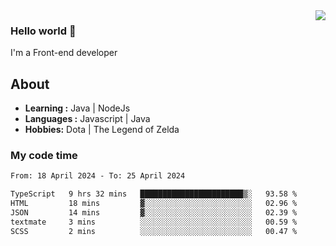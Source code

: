 <img align='right' src="https://github-readme-stats.vercel.app/api?username=jumodada&show_icons=true&theme=vue">

### Hello world 👋

I'm a Front-end developer 
    
## About
-  **Learning :** Java | NodeJs
-  **Languages :** Javascript | Java
-  **Hobbies:** Dota | The Legend of Zelda

### My code time

<!--START_SECTION:waka-->

```txt
From: 18 April 2024 - To: 25 April 2024

TypeScript   9 hrs 32 mins   ███████████████████████▒░   93.58 %
HTML         18 mins         ▓░░░░░░░░░░░░░░░░░░░░░░░░   02.96 %
JSON         14 mins         ▓░░░░░░░░░░░░░░░░░░░░░░░░   02.39 %
textmate     3 mins          ░░░░░░░░░░░░░░░░░░░░░░░░░   00.59 %
SCSS         2 mins          ░░░░░░░░░░░░░░░░░░░░░░░░░   00.47 %
```

<!--END_SECTION:waka-->
